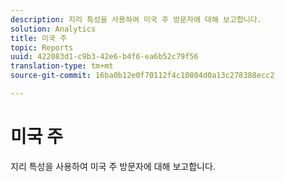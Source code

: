```yaml
---
description: 지리 특성을 사용하여 미국 주 방문자에 대해 보고합니다.
solution: Analytics
title: 미국 주
topic: Reports
uuid: 422083d1-c9b3-42e6-b4f6-ea6b52c79f56
translation-type: tm+mt
source-git-commit: 16ba0b12e0f70112f4c10804d0a13c278388ecc2

---
```



# 미국 주

지리 특성을 사용하여 미국 주 방문자에 대해 보고합니다.

